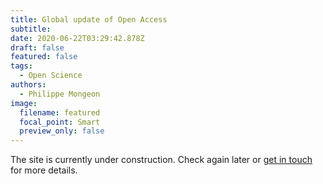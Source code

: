 ```yaml
---
title: Global update of Open Access
subtitle:
date: 2020-06-22T03:29:42.878Z
draft: false
featured: false
tags:
  - Open Science
authors:
  - Philippe Mongeon
image:
  filename: featured
  focal_point: Smart
  preview_only: false
---
```


The site is currently under construction. Check again later or [get in touch](https://qsslab.ca/#contact) for more details.




